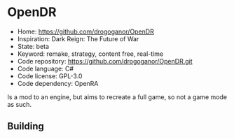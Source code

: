 # OpenDR

- Home: https://github.com/drogoganor/OpenDR
- Inspiration: Dark Reign: The Future of War
- State: beta
- Keyword: remake, strategy, content free, real-time
- Code repository: https://github.com/drogoganor/OpenDR.git
- Code language: C#
- Code license: GPL-3.0
- Code dependency: OpenRA

Is a mod to an engine, but aims to recreate a full game, so not a game mode as such.

## Building
